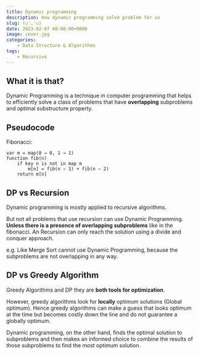 ```yaml
---
title: Dynamic programming
description: How dynamic programming solve problem for us
slug: (○'◡'○)
date: 2023-02-07 00:00:00+0000
image: cover.jpg
categories:
    - Data Structure & Algorithms
tags:
    - Recursive
---
```




## What it is that?
Dynamic Programming is a technique in computer programming that helps to efficiently solve a class of problems that have **overlapping** subproblems and optimal substructure property.

## Pseudocode
Fibonacci:
```
var m = map(0 → 0, 1 → 1)
function fib(n)
    if key n is not in map m 
        m[n] = fib(n − 1) + fib(n − 2)
    return m[n]
```

## DP vs Recursion
Dynamic programming is mostly applied to recursive algorithms. 

But not all problems that use recursion can use Dynamic Programming. **Unless there is a presence of overlapping subproblems** like in the fibonacci. An Recursion can only reach the solution using a divide and conquer approach.

e.g. Like Merge Sort cannot use Dynamic Programming, because the subproblems are not overlapping in any way.

## DP vs Greedy Algorithm
Greedy Algorithms and DP they are **both tools for optimization**.

However, greedy algorithms look for **locally** optimum solutions (Global optimum). Hence greedy algorithms can make a guess that looks optimum at the time but becomes costly down the line and do not guarantee a globally optimum.

Dynamic programming, on the other hand, finds the optimal solution to subproblems and then makes an informed choice to combine the results of those subproblems to find the most optimum solution.

